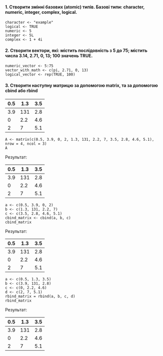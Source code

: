 #### 1.	Створити змінні базових (atomic) типів. Базові типи: character, numeric, integer, complex, logical.
```{r}
character <- "example"
logical <- TRUE
numeric <- 5
integer <- 5L
complex <- 1 + 4i
```
#### 2.	Створити вектори, які: містить послідовність з 5 до 75; містить числа 3.14, 2.71, 0, 13; 100 значень TRUE.
```{r}
numeric_vector <- 5:75
vector_with_math <- c(pi, 2.71, 0, 13)
logical_vector <- rep(TRUE, 100)
```
#### 3.	Створити наступну матрицю за допомогою matrix, та за допомогою cbind або rbind
| 0.5 | 1.3 | 3.5 |
|---|---|---|
| 3.9 | 131 | 2.8 |
| 0   | 2.2 | 4.6 |
| 2   | 7   | 5.1 |

```{r}
A <- matrix(c(0.5, 3.9, 0, 2, 1.3, 131, 2.2, 7, 3.5, 2.8, 4.6, 5.1), nrow = 4, ncol = 3)
A
```

Результат:

| 0.5 | 1.3 | 3.5 |
|---|---|---|
| 3.9 | 131 | 2.8 |
| 0   | 2.2 | 4.6 |
| 2   | 7   | 5.1 |

```{r}
a <- c(0.5, 3.9, 0, 2)
b <- c(1.3, 131, 2.2, 7)
c <- c(3.5, 2.8, 4.6, 5.1)
cbind_matrix <- cbind(a, b, c)
cbind_matrix
```
Результат:

| 0.5 | 1.3 | 3.5 |
|---|---|---|
| 3.9 | 131 | 2.8 |
| 0   | 2.2 | 4.6 |
| 2   | 7   | 5.1 |

```{r}
a <- c(0.5, 1.3, 3.5)
b <- c(3.9, 131, 2.8)
c <- c(0, 2.2, 4.6)
d <- c(2, 7, 5.1)
rbind_matrix = rbind(a, b, c, d)
rbind_matrix
```
Результат:

| 0.5 | 1.3 | 3.5 |
|---|---|---|
| 3.9 | 131 | 2.8 |
| 0   | 2.2 | 4.6 |
| 2   | 7   | 5.1 |
